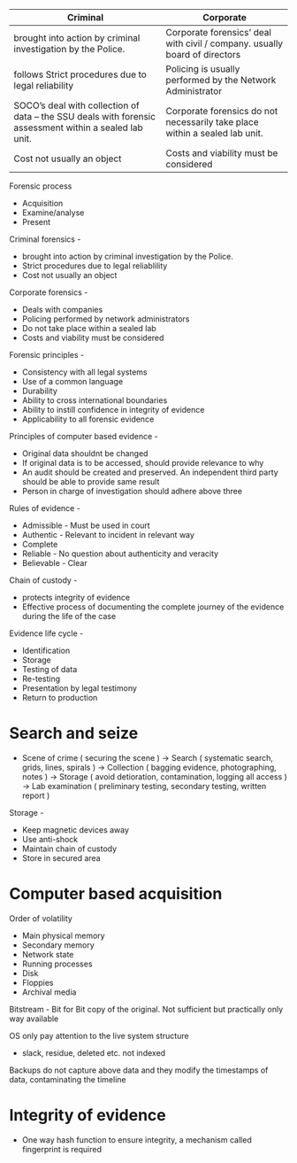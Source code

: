 | Criminal                                                                                               | Corporate                                                                   |
| ------------------------------------------------------------------------------------------------------ | --------------------------------------------------------------------------- |
| brought into action by criminal investigation by the Police.                                           | Corporate forensics’ deal with civil / company. usually board of directors  |
| follows Strict procedures due to legal reliability                                                     | Policing is usually performed by the Network Administrator                  |
| SOCO’s deal with collection of data – the SSU deals with forensic assessment within a sealed lab unit. | Corporate forensics do not necessarily take place within a sealed lab unit. |
| Cost not usually an object                                                                             | Costs and viability must be considered                                      |

Forensic process

- Acquisition
- Examine/analyse
- Present

Criminal forensics -

- brought into action by criminal investigation by the Police.
- Strict procedures due to legal reliablility
- Cost not usually an object

Corporate forensics -

- Deals with companies
- Policing performed by network administrators
- Do not take place within a sealed lab
- Costs and viability must be considered

Forensic principles -

- Consistency with all legal systems
- Use of a common language
- Durability
- Ability to cross international boundaries
- Ability to instill confidence in integrity of evidence
- Applicability to all forensic evidence

Principles of computer based evidence -

- Original data shouldnt be changed
- If original data is to be accessed, should provide relevance to why
- An audit should be created and preserved. An independent third party should be able to provide same result
- Person in charge of investigation should adhere above three

Rules of evidence -

- Admissible - Must be used in court
- Authentic - Relevant to incident in relevant way
- Complete
- Reliable - No question about authenticity and veracity
- Believable - Clear

Chain of custody -

- protects integrity of evidence
- Effective process of documenting the complete journey of the evidence during the life of the case

Evidence life cycle -

- Identification
- Storage
- Testing of data
- Re-testing
- Presentation by legal testimony
- Return to production

# Search and seize

- Scene of crime ( securing the scene ) -> Search ( systematic search, grids, lines, spirals ) -> Collection ( bagging evidence, photographing, notes ) -> Storage ( avoid detioration, contamination, logging all access ) -> Lab examination ( preliminary testing, secondary testing, written report )

Storage -

- Keep magnetic devices away
- Use anti-shock
- Maintain chain of custody
- Store in secured area

# Computer based acquisition

Order of volatility

- Main physical memory
- Secondary memory
- Network state
- Running processes
- Disk
- Floppies
- Archival media

Bitstream - Bit for Bit copy of the original. Not sufficient but practically only way available

OS only pay attention to the live system structure

- slack, residue, deleted etc. not indexed

Backups do not capture above data and they modify the timestamps of data, contaminating the timeline

# Integrity of evidence

- One way hash function
  to ensure integrity, a mechanism called fingerprint is required
